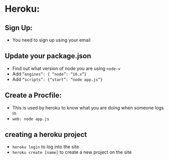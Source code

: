 # Heroku:

## Sign Up:

- You need to sign up using your email

## Update your package.json
- Find out what version of node you are using `node-v`
- Add `”engines”: { “node”: “16.x”}`
- Add `”scripts”: {“start”: “node app.js”}`

## Create a Procfile:
- This is used by heroku to know what you are doing when someone logs in
- `web: node app.js`

## creating a heroku project

- `heroku login` to log into the site
- `heroku create [name]` to create a new project on the site